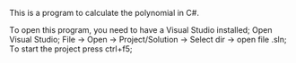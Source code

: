 This is a program to calculate the polynomial  in C#.


Тo open this program, you need to have a Visual Studio installed;
Open Visual Studio;
File -> Open -> Project/Solution -> Select dir -> open file .sln;
Тo start the project press ctrl+f5;